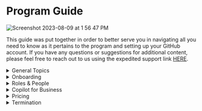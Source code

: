 # Program Guide
![Screenshot 2023-08-09 at 1 56 47 PM](https://github.com/GitHub-for-Startups/Global-Repo/assets/104146251/be5cf99c-f3ac-4956-9152-d1ad9358356f)


This guide was put together in order to better serve you in navigating all you need to know as it pertains to the program and setting up your GitHub account. If you have any questions or suggestions for additional content, please feel free to reach out to us using the expedited support link [HERE](https://support.github.com/contact?tags=hh-github-for-startups).

<details><summary> General Topics
  </summary>

[Types of GitHub accounts](https://docs.github.com/en/get-started/learning-about-github/types-of-github-accounts)

[GitHub Enterprise](https://docs.github.com/en/enterprise-cloud@latest/admin/overview/about-github-for-enterprises)

- [Best Practices](https://docs.github.com/en/enterprise-cloud@latest/admin/overview/best-practices-for-enterprises)

[What comes with the GFS Offer?](https://github.com/enterprise/startups)

</details>

<details><summary> Onboarding
</summary>
  
[Terms of Service upgrade](https://docs.github.com/en/organizations/managing-organization-settings/upgrading-to-the-corporate-terms-of-service)

[Adding Organizations to your Enterprise](https://docs.github.com/en/enterprise-cloud@latest/admin/user-management/managing-organizations-in-your-enterprise/adding-organizations-to-your-enterprise)

[Converting User → Organization](https://docs.github.com/en/account-and-profile/setting-up-and-managing-your-personal-account-on-github/managing-your-personal-account/converting-a-user-into-an-organization)

</details>

<details><summary> Roles & People
</summary>
  
[Roles in an Enterprise](https://docs.github.com/en/enterprise-cloud@latest/admin/user-management/managing-users-in-your-enterprise/roles-in-an-enterprise)

[Inviting others to manage your Enterprise](https://docs.github.com/en/enterprise-cloud@latest/admin/user-management/managing-users-in-your-enterprise/inviting-people-to-manage-your-enterprise)

[View people in your Enterprise](https://docs.github.com/en/enterprise-cloud@latest/admin/user-management/managing-users-in-your-enterprise/viewing-people-in-your-enterprise)

[Removing a member from your Enterprise](https://docs.github.com/en/enterprise-cloud@latest/admin/user-management/managing-users-in-your-enterprise/removing-a-member-from-your-enterprise)

[Managing organization members within your Enterprise](https://docs.github.com/en/enterprise-cloud@latest/admin/user-management/managing-users-in-your-enterprise/managing-organization-members-in-your-enterprise)

</details>

<details><summary> Copilot for Business
</summary>
  
[About Copilot for Business](https://docs.github.com/en/enterprise-cloud@latest/copilot/overview-of-github-copilot/about-github-copilot-for-business)

[Configuring Copilot settings in your organization](https://docs.github.com/en/enterprise-cloud@latest/copilot/configuring-github-copilot/configuring-github-copilot-settings-in-your-organization)

</details>

<details><summary> Pricing
</summary>
  
[General pricing](https://github.com/pricing)

[Pricing calculator](https://github.com/pricing/calculator?feature=actions)

</details>

<details><summary> Termination
</summary>
  
[Remove organizations from your Enterprise](https://docs.github.com/en/enterprise-cloud@latest/admin/user-management/managing-organizations-in-your-enterprise/removing-organizations-from-your-enterprise)

</details>
